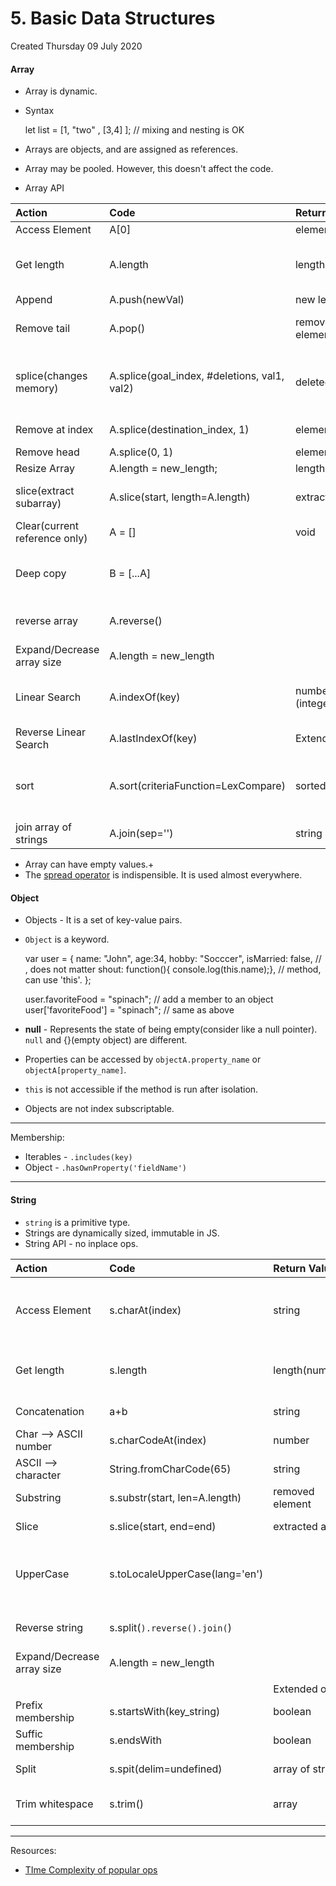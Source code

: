 # 5. Basic Data Structures
Created Thursday 09 July 2020

#### Array

* Array is dynamic.
* Syntax

	let list = [1, "two" , [3,4] ]; // mixing and nesting is OK


* Arrays are objects, and are assigned as references. 
* Array may be pooled. However, this doesn't affect the code.
* Array API

| Action                        | Code                                         | Return Value     | Comment                                                                      |
|:------------------------------|:---------------------------------------------|:-----------------|:-----------------------------------------------------------------------------|
| Access Element                | A[0]                                         | element          | Same as C++                                                                  |
| Get length                    | A.length                                     | length(number)   | This property is readable/writable: it can change array size.                |
| Append                        | A.push(newVal)                               | new length       |                                                                              |
| Remove tail                   | A.pop()                                      | removed element  | returns removed element. Error if array is empty.                            |
| splice(changes memory)        | A.splice(goal_index, #deletions, val1, val2) | deleted array    | Delete #deletion elements and add val1, val2 etc at goal index(inclusive).   |
| Remove at index               | A.splice(destination_index, 1)               | element          | Removes ith element                                                          |
| Remove head                   | A.splice(0, 1)                               | element          |                                                                              |
| Resize Array                  | A.length = new_length;                       | length(number)   |                                                                              |
| slice(extract subarray)       | A.slice(start, length=A.length)              | extracted array  | No change in array, just like substr in C++                                  |
| Clear(current reference only) | A = []                                       | void             | No change at memory location.                                                |
| Deep copy                     | B = [...A]                                   |                  | New memory allocated, same behavior for array literal rvalue.                |
| reverse array                 | A.reverse()                                  |                  | Inplace and reference as return value.                                       |
| Expand/Decrease array size    | A.length = new_length                        |                  | Change is in-place.                                                          |
| Linear Search                 | A.indexOf(key)                               | number (integer) | Returns -1 if key not found. Returns leftmost key index (if duplicates).     |
| Reverse Linear Search         | A.lastIndexOf(key)                           | Extended ops     |                                                                              |
| sort                          | A.sort(criteriaFunction=LexCompare)          | sorted array     | function (a, b) { return numericDifference}; Return negative, 0 or positive. |
| join array of strings         | A.join(sep='')                               | string           |                                                                              |


* Array can have empty values.+
* The [spread operator](../3._Advanced_JS/4._Advanced_Arrays.md) is indispensible. It is used almost everywhere.


#### Object

* Objects - It is a set of key-value pairs.
* ``Object`` is a keyword.

	var user = {
		name: "John",
		age:34,
		hobby: "Socccer",
		isMarried: false, // , does not matter
		shout: function(){ console.log(this.name);},	// method, can use 'this'.
	};
	
	user.favoriteFood = "spinach"; // add a member to an object
	user['favoriteFood'] = "spinach"; // same as above


* **null** - Represents the state of being empty(consider like a null pointer). ``null`` and {}(empty object) are different.
* Properties can be accessed by ``objectA.property_name`` or ``objectA[property_name]``.
* ``this`` is not accessible if the method is run after isolation.
* Objects are not index subscriptable.


*****

Membership:

* Iterables - ``.includes(key)``
* Object - ``.hasOwnProperty('fieldName')``


*****


#### String

* ``string`` is a primitive type.
* Strings are dynamically sized, immutable in JS.
* String API - no inplace ops.

| Action                     | Code                           | Return Value     | Comment                                                            |
|:---------------------------|:-------------------------------|:-----------------|:-------------------------------------------------------------------|
| Access Element             | s.charAt(index)                | string           | [] works too. But fails for edge cases - 'hello'[true] is an error |
| Get length                 | s.length                       | length(number)   | This property is readable/writable: it can change array size.      |
| Concatenation              | a+b                            | string           | Works with non-string                                              |
| Char --> ASCII number      | s.charCodeAt(index)            | number           |                                                                    |
| ASCII --> character        | String.fromCharCode(65)        | string           | Need to use String class                                           |
| Substring                  | s.substr(start, len=A.length)  | removed element  | start, length based extraction                                     |
| Slice                      | s.slice(start, end=end)        | extracted array  | [start, end) based extraction                                      |
| UpperCase                  | s.toLocaleUpperCase(lang='en') |                  | same as toUpperCase() for EN. Similar syntax for lowercase.        |
| Reverse string             | s.split(``).reverse().join(``) |                  | Inplace and reference as return value.                             |
| Expand/Decrease array size | A.length = new_length          |                  | Change is in-place.                                                |
|                            |                                |                  |                                                                    |
|                            |                                | Extended ops     |                                                                    |
| Prefix membership          | s.startsWith(key_string)       | boolean          | Same as Python3                                                    |
| Suffic membership          | s.endsWith                     | boolean          | Same as Python3                                                    |
| Split                      | s.spit(delim=undefined)        | array of strings | No splitting without delimiter                                     |
| Trim whitespace            | s.trim()                       | array            | No arguments. trimLeft, trimRight are available.                   |



*****

Resources:

* [TIme Complexity of popular ops](https://dev.to/lukocastillo/time-complexity-big-0-for-javascript-array-methods-and-examples-mlg)


